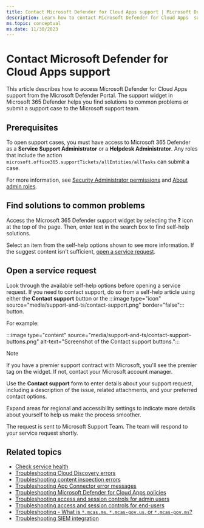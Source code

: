 ```yaml
---
title: Contact Microsoft Defender for Cloud Apps support | Microsoft Defender for Cloud Apps
description: Learn how to contact Microsoft Defender for Cloud Apps  support
ms.topic: conceptual
ms.date: 11/30/2023
---
```


# Contact Microsoft Defender for Cloud Apps support

This article describes how to access Microsoft Defender for Cloud Apps support from the Microsoft Defender Portal. The support widget in Microsoft 365 Defender helps you find solutions to common problems or submit a support case to the Microsoft support team.

## Prerequisites

To open support cases, you must have access to Microsoft 365 Defender as a **Service Support Administrator** or a **Helpdesk Administrator**. Any roles that include the action `microsoft.office365.supportTickets/allEntities/allTasks` can submit a case.

For more information, see [Security Administrator permissions](/azure/active-directory/roles/permissions-reference#security-administrator) and [About admin roles](/microsoft-365/admin/add-users/about-admin-roles?view=o365-worldwide&preserve-view=true).

## Find solutions to common problems

Access the Microsoft 365 Defender support widget by selecting the **?** icon at the top of the page. Then, enter text in the search box to find self-help solutions.

Select an item from the self-help options shown to see more information. If the suggest content isn't sufficient, [open a service request](#open-a-service-request).

## Open a service request

Look through the available self-help options before opening a service request. If you need to contact support, do so from a self-help article using either the **Contact support** button or the :::image type="icon" source="media/support-and-ts/contact-support.png" border="false"::: button.

For example:

:::image type="content" source="media/support-and-ts/contact-support-buttons.png" alt-text="Screenshot of the Contact support buttons."::: 

> [!NOTE]
> If you have a premier support contract with Microsoft, you'll see the premier tag on the widget. If not, contact your Microsoft account manager.

Use the **Contact support** form to enter details about your support request, including a description of the issue, related attachments, and your preferred contact options. 

Expand areas for regional and accessibility settings to indicate more details about yourself to help us make the process smoother.

The request is sent to Microsoft Support Team. The team will respond to your service request shortly.

## Related topics

- [Check service health](/microsoft-365/enterprise/view-service-health)
- [Troubleshooting Cloud Discovery errors](troubleshooting-cloud-discovery.md)
- [Troubleshooting content inspection errors](troubleshooting-content-inspection.md)
- [Troubleshooting App Connector error messages](troubleshooting-api-connectors-using-error-messages.md)
- [Troubleshooting Microsoft Defender for Cloud Apps policies](troubleshoot-policies.md)
- [Troubleshooting access and session controls for admin users](troubleshooting-proxy.md)
- [Troubleshooting access and session controls for end-users](troubleshooting-proxy-end-users.md)
- [Troubleshooting - What is `*.mcas.ms`, `*.mcas-gov.us`, or `*.mcas-gov.ms`?](troubleshooting-proxy-url.md)
- [Troubleshooting SIEM integration](troubleshooting-siem.md)
